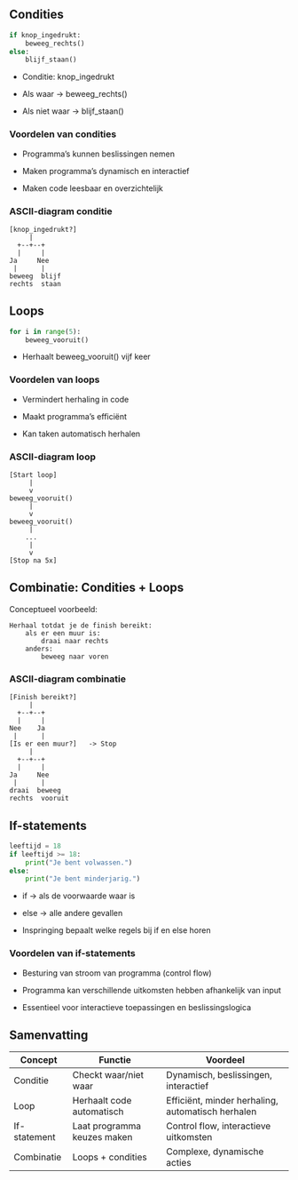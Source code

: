 
## Condities

```python
if knop_ingedrukt:
    beweeg_rechts()
else:
    blijf_staan()
```

- Conditie: knop_ingedrukt
    
- Als waar → beweeg_rechts()
    
- Als niet waar → blijf_staan()
    

### Voordelen van condities

- Programma’s kunnen beslissingen nemen
    
- Maken programma’s dynamisch en interactief
    
- Maken code leesbaar en overzichtelijk
    

### ASCII-diagram conditie

```
[knop_ingedrukt?]
     |
  +--+--+
  |     |
Ja     Nee
 |      |
beweeg  blijf
rechts  staan
```

## Loops

```python
for i in range(5):
    beweeg_vooruit()
```

- Herhaalt beweeg_vooruit() vijf keer
    

### Voordelen van loops

- Vermindert herhaling in code
    
- Maakt programma’s efficiënt
    
- Kan taken automatisch herhalen
    

### ASCII-diagram loop

```
[Start loop]
     |
     v
beweeg_vooruit()
     |
     v
beweeg_vooruit()
     |
    ...
     |
     v
[Stop na 5x]
```

## Combinatie: Condities + Loops

Conceptueel voorbeeld:

```
Herhaal totdat je de finish bereikt:
    als er een muur is:
        draai naar rechts
    anders:
        beweeg naar voren
```

### ASCII-diagram combinatie

```
[Finish bereikt?]
     |
  +--+--+
  |     |
Nee    Ja
 |      |
[Is er een muur?]   -> Stop
     |
  +--+--+
  |     |
Ja     Nee
 |      |
draai  beweeg
rechts  vooruit
```

## If-statements

```python
leeftijd = 18
if leeftijd >= 18:
    print("Je bent volwassen.")
else:
    print("Je bent minderjarig.")
```

- if → als de voorwaarde waar is
    
- else → alle andere gevallen
    
- Inspringing bepaalt welke regels bij if en else horen
    

### Voordelen van if-statements

- Besturing van stroom van programma (control flow)
    
- Programma kan verschillende uitkomsten hebben afhankelijk van input
    
- Essentieel voor interactieve toepassingen en beslissingslogica
    

## Samenvatting

|Concept|Functie|Voordeel|
|---|---|---|
|Conditie|Checkt waar/niet waar|Dynamisch, beslissingen, interactief|
|Loop|Herhaalt code automatisch|Efficiënt, minder herhaling, automatisch herhalen|
|If-statement|Laat programma keuzes maken|Control flow, interactieve uitkomsten|
|Combinatie|Loops + condities|Complexe, dynamische acties|